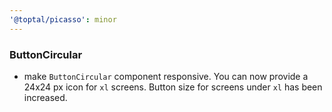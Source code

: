 ```yaml
---
'@toptal/picasso': minor
---
```


### ButtonCircular

- make `ButtonCircular` component responsive. You can now provide a 24x24 px icon for `xl` screens. Button size for screens under `xl` has been increased.
